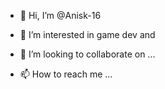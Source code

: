 - 👋 Hi, I’m @Anisk-16
- 👀 I’m interested in game dev and 

- 💞️ I’m looking to collaborate on ...
- 📫 How to reach me ...

<!---
Anisk-16/Anisk-16 is a ✨ special ✨ repository because its `README.md` (this file) appears on your GitHub profile.
You can click the Preview link to take a look at your changes.
--->
